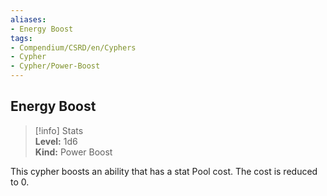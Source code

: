 ```yaml
---
aliases:
- Energy Boost
tags:
- Compendium/CSRD/en/Cyphers
- Cypher
- Cypher/Power-Boost
---
```


  
## Energy Boost  
>[!info] Stats  
> **Level:** 1d6  
> **Kind:** Power Boost
  
This cypher boosts an ability that has a stat Pool cost. The cost is reduced to 0.